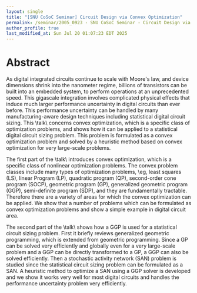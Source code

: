 ```yaml
---
layout: single
title: "[SNU CoSoC Seminar] Circuit Design via Convex Optimization"
permalink: /seminar/2005_0923 - SNU CoSoC Seminar - Circuit Design via Convex Optimization/abstract
author_profile: true
last_modified_at: Sun Jul 20 01:07:23 EDT 2025
---
```


# Abstract

As digital integrated circuits continue to scale with Moore's law,
and device dimensions shrink into the nanometer regime,
billions of transistors can be built
into an embedded system, to perform operations at an unprecedented speed.
This gigascale integration involves complicated physical effects that
induce much larger performance uncertainty in digital circuits than ever before.
This performance uncertainty can be handled by many manufacturing-aware design techniques
including statistical digital circuit sizing.
This \talk\ concerns convex optimization, which is a specific class of optimization problems,
and shows how it can be applied to a statistical digital circuit sizing problem.
This problem is formulated as a convex optimization problem
and solved by a heuristic method based on convex optimization for very large-scale problems.

The first part of the \talk\ introduces convex optimization,
which is a specific class of nonlinear optimization problems.
The convex problem classes include many types of optimization problems,
\eg, least squares (LS), linear Program (LP), quadratic program (QP),
second-order cone program (SOCP), geometric program (GP), generalized geometric program (GGP),
semi-definite program (SDP),
and they are fundamentally tractable.
Therefore there are a variety of areas for which the convex optimization can be applied.
We show that a number of problems which can be formulated as convex optimization problems
and show a simple example in digital circuit area.

The second part of the \talk\ shows how a GGP is used for a statistical circuit sizing problem.
First it briefly reviews generalized geometric programming, which is extended from geometric programming.
Since a GP can be solved very efficiently and globally even for a very large-scale problem
and a GGP can be directly transformed to a GP,
a GGP can also be solved efficiently.
Then a stochastic activity network (SAN) problem is studied
since the statistical circuit sizing problem can be formulated as a SAN.
A heuristic method to optimize a SAN using a GGP solver is developed
and we show it works very well for most digital circuits
and handles the performance uncertainty problem very efficiently.
